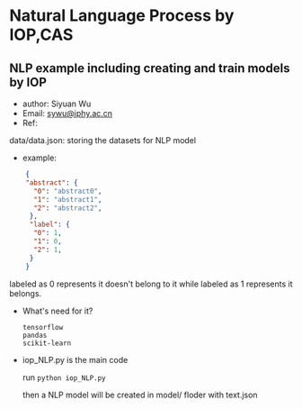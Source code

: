 # Natural Language Process by IOP,CAS
## NLP example including creating and train models by IOP

* author: Siyuan Wu
* Email: sywu@iphy.ac.cn
* Ref:  

data/data.json: storing the datasets for NLP model

* example:
```json
    {
    "abstract": {
      "0": "abstract0",
      "1": "abstract1",
      "2": "abstract2",
     },
     "label": {
      "0": 1,
      "1": 0,
      "2": 1,
     }
    }
```

labeled as 0 represents it doesn't belong to it while labeled as 1 represents it belongs.

* What's need for it?

    ```
    tensorflow
    pandas
    scikit-learn
    ```

* iop_NLP.py is the main code

    run ```python iop_NLP.py```

    then a NLP model will be created in model/ floder with text.json


